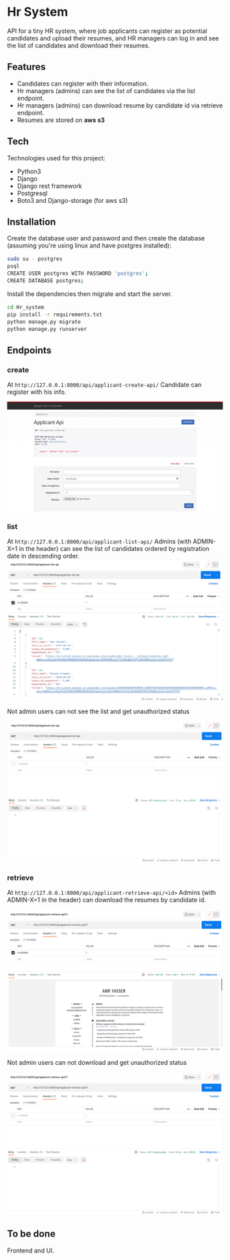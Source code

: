 # Hr System
API for a tiny HR system, where job applicants can register as potential candidates and upload their resumes, and HR managers can log in and see the list of candidates and download their resumes.

## Features
- Candidates can register with their information.
- Hr managers (admins) can see the list of candidates via the list endpoint.
- Hr managers (admins) can download resume by candidate id via retrieve endpoint.
- Resumes are stored on **aws s3**

## Tech

Technologies used for this project:
- Python3
- Django
- Django rest framework
- Postgresql
- Boto3 and Django-storage (for aws s3)

## Installation
Create the database user and password and then create the database (assuming you're using linux and have postgres installed):
```sh
sudo su - postgres
psql
CREATE USER postgres WITH PASSWORD 'postgres';
CREATE DATABASE postgres;
```
Install the dependencies then migrate and start the server.

```sh
cd Hr_system
pip install -r requirements.txt
python manage.py migrate
python manage.py runserver
```

## Endpoints
### create
At `http://127.0.0.1:8000/api/applicant-create-api/`
Candidate can register with his info.

![Alt text](README_pics/create.png?raw=true)

### list
At `http://127.0.0.1:8000/api/applicant-list-api/`
Admins (with ADMIN-X=1 in the header) can see the list of candidates ordered by registration date in descending order.
![Alt text](README_pics/list_admin.png?raw=true)

Not admin users can not see the list and get unauthorized status

![Alt text](README_pics/list_not_admin.png?raw=true)

### retrieve
At `http://127.0.0.1:8000/api/applicant-retrieve-api/<id>`
Admins (with ADMIN-X=1 in the header) can download the resumes by candidate id.

![Alt text](README_pics/download.png?raw=true)

Not admin users can not download and get unauthorized status

![Alt text](README_pics/no_download.png?raw=true)


## To be done
Frontend and UI.
